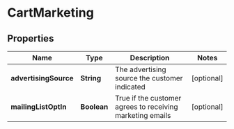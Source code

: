 

# CartMarketing


## Properties

| Name | Type | Description | Notes |
|------------ | ------------- | ------------- | -------------|
|**advertisingSource** | **String** | The advertising source the customer indicated |  [optional] |
|**mailingListOptIn** | **Boolean** | True if the customer agrees to receiving marketing emails |  [optional] |



